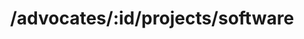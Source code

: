 ---
title: /advocates/:id/projects/software
position: 1.5
type: get
description: Get Advocate's Software Projects
parameters:
  - name:
    content:
content_markdown: |-
  Returns the community building experience of a specific advocate
left_code_blocks:
  - code_block: |-
      $.get("http://api.myapp.com/advocates/yitzi/projects/software", {
        token: "YOUR_APP_KEY",
      }, function(data) {
        alert(data);
      });
    title: jQuery
    language: javascript
  - code_block: |-
      r = requests.get("http://api.devrel.com/advocates/yitzi/projects/software", token="YOUR_APP_KEY")
      print r.text
    title: Python
    language: python
  - code_block: |-
      var request = require("request");
      request("http://api.devrel.com/advocates/yitzi/projects/software?token=YOUR_APP_KEY", function (error, response, body) {
      if (!error && response.statusCode == 200) {
        console.log(body);
      }
    title: Node.js
    language: javascript
  - code_block: |-
      curl http://sampleapi.devrel.com/advocates/yitzi/projects/software?key=YOUR_APP_KEY
    title: Curl
    language: bash 
right_code_blocks:
  - code_block: |2-
      [
        {
          "name": "Anylaw",
          "role": "Lead developer",
          "responsibilities": "crawlers, parsing, classification, and search",
          "description": "AnyLaw was established to provide a no-cost alternative solution to the unnecessary – and exclusionary — expense of legal research",
          "website": "anylaw.com",
          "press": "Featured on forbes.com at forbes.com/sites/maryjuetten/2019/01/22/free-legal-research-for-all-anylaw",
          "technologies": "crawler4j, Elastic, PostgreSQL"  
        },
        {
          "name": "The English Club",
          "position": "Android Lead",
          "description": "Responsible for UI update of popular educational game",
          "website": "englishclubapp.com",
          "app": "play.google.com/store/apps/details?id=com.englishclubapp.englishclub",
          "press": "Featured in the Maariv (Israel's second top selling newspaper) in honor of international children's day as one of five apps representative of Israel's Edtech innovation",
          "technologies": "Android, Java, Gradle"
        },
        {
          "name": "BimiLeap",
          "position": "Android Lead, Payments integration",
          "description": "Knowledge creation app! Founded by Dr. Howard Moskowitz",
          "press": "Malcolm Gladwell's TED talk about the discoveries of our founder that the app is based on ted.com/talks/malcolm_gladwell_on_spaghetti_sauce",
          "technologies": "Freemarker, Email integration, Payments flow (Stripe API)"
        }
      ]
    title: Response
    language: json
  - code_block: |2-
      {
        "error": true,
        "message": "Advocate has no interpersonal skills, RUN AWAY!"
      }
    title: Error
    language: json
---